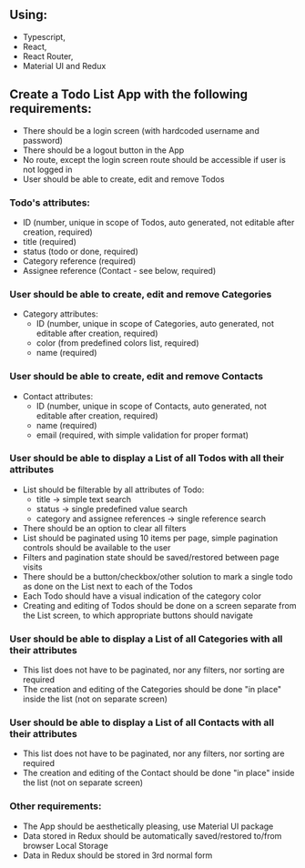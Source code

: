 ## Using: 
 - Typescript, 
 - React, 
 - React Router, 
 - Material UI and Redux
## Create a Todo List App with the following requirements:
 - There should be a login screen (with hardcoded username and password)
 - There should be a logout button in the App
 - No route, except the login screen route should be accessible if user is not logged in
 - User should be able to create, edit and remove Todos
### Todo's attributes:
 - ID (number, unique in scope of Todos, auto generated, not editable after creation, required)
 - title (required)
 - status (todo or done, required)
 - Category reference (required)
 - Assignee reference (Contact - see below, required)
### User should be able to create, edit and remove Categories
 - Category attributes:
   - ID (number, unique in scope of Categories, auto generated, not editable after creation, required)
   - color (from predefined colors list, required)
   - name (required)
### User should be able to create, edit and remove Contacts
 - Contact attributes:
 	- ID (number, unique in scope of Contacts, auto generated, not editable after creation, required)
 	- name (required)
 	- email (required, with simple validation for proper format)
### User should be able to display a List of all Todos with all their attributes
 - List should be filterable by all attributes of Todo:
  	- title -> simple text search
  	- status -> single predefined value search
  	- category and assignee references -> single reference search
 - There should be an option to clear all filters
 - List should be paginated using 10 items per page, simple pagination controls should be available to the user
 - Filters and pagination state should be saved/restored between page visits
 - There should be a button/checkbox/other solution to mark a single todo as done on the List next to each of the Todos
 - Each Todo should have a visual indication of the category color
 - Creating and editing of Todos should be done on a screen separate from the List screen, to which appropriate buttons should navigate
### User should be able to display a List of all Categories with all their attributes
 - This list does not have to be paginated, nor any filters, nor sorting are required
 - The creation and editing of the Categories should be done "in place" inside the list (not on separate screen)
### User should be able to display a List of all Contacts with all their attributes
 - This list does not have to be paginated, nor any filters, nor sorting are required
 - The creation and editing of the Contact should be done "in place" inside the list (not on separate screen)
### Other requirements:
 - The App should be aesthetically pleasing, use Material UI package
 - Data stored in Redux should be automatically saved/restored to/from browser Local Storage
 - Data in Redux should be stored in 3rd normal form
